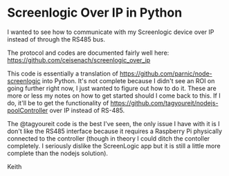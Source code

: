 # Screenlogic Over IP in Python

I wanted to see how to communicate with my Screenlogic device over IP
instead of through the RS485 bus.

The protocol and codes are documented fairly well here:
https://github.com/ceisenach/screenlogic_over_ip

This code is essentially a translation of https://github.com/parnic/node-screenlogic
into Python. It's not complete because I didn't see an ROI on going further right now,
I just wanted to figure out how to do it. These are more or less my
notes on how to get started should I come back to this. If I do, it'll be to get the
functionality of https://github.com/tagyoureit/nodejs-poolController
over IP instead of RS-485.

The @tagyoureit code is the best I've seen, the only issue I have with it is I don't
like the RS485 interface because it requires a Raspberry Pi physically connected to
the controller (though in theory I could ditch the contoller completely. I seriously
dislike the ScreenLogic app but it is still a little more complete than the nodejs 
solution).

Keith
